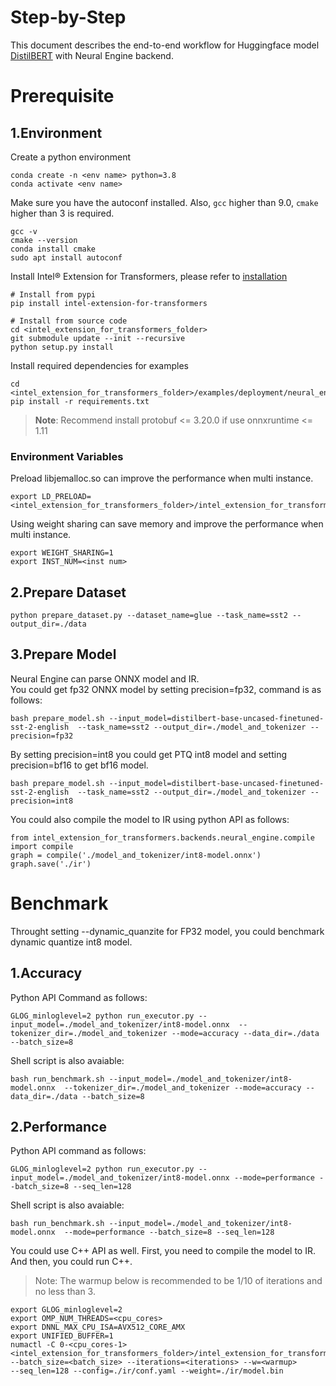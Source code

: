# Step-by-Step
This document describes the end-to-end workflow for Huggingface model [DistilBERT](https://huggingface.co/distilbert-base-uncased-finetuned-sst-2-english) with Neural Engine backend.
# Prerequisite

## 1.Environment

Create a python environment
```shell
conda create -n <env name> python=3.8
conda activate <env name>
```
Make sure you have the autoconf installed. 
Also, `gcc` higher than 9.0, `cmake` higher than 3 is required.

```shell
gcc -v
cmake --version
conda install cmake
sudo apt install autoconf
```
Install Intel® Extension for Transformers, please refer to [installation](https://github.com/intel/intel-extension-for-transformers/blob/main/docs/installation.md)
```shell
# Install from pypi
pip install intel-extension-for-transformers

# Install from source code
cd <intel_extension_for_transformers_folder>
git submodule update --init --recursive
python setup.py install
```
Install required dependencies for examples
```shell
cd <intel_extension_for_transformers_folder>/examples/deployment/neural_engine/squad/bert_large
pip install -r requirements.txt
```
>**Note**: Recommend install protobuf <= 3.20.0 if use onnxruntime <= 1.11


### Environment Variables
Preload libjemalloc.so can improve the performance when multi instance.
```
export LD_PRELOAD=<intel_extension_for_transformers_folder>/intel_extension_for_transformers/backends/neural_engine/executor/third_party/jemalloc/lib/libjemalloc.so
```
Using weight sharing can save memory and improve the performance when multi instance.
```
export WEIGHT_SHARING=1
export INST_NUM=<inst num>
```
## 2.Prepare Dataset

```shell
python prepare_dataset.py --dataset_name=glue --task_name=sst2 --output_dir=./data
```

## 3.Prepare Model

Neural Engine can parse ONNX model and IR.  
You could get fp32 ONNX model by setting precision=fp32, command is as follows:
```shell
bash prepare_model.sh --input_model=distilbert-base-uncased-finetuned-sst-2-english  --task_name=sst2 --output_dir=./model_and_tokenizer --precision=fp32
```
By setting precision=int8 you could get PTQ int8 model and setting precision=bf16 to get bf16 model.
```shell
bash prepare_model.sh --input_model=distilbert-base-uncased-finetuned-sst-2-english  --task_name=sst2 --output_dir=./model_and_tokenizer --precision=int8
```
You could also compile the model to IR using python API as follows:
```
from intel_extension_for_transformers.backends.neural_engine.compile import compile
graph = compile('./model_and_tokenizer/int8-model.onnx')
graph.save('./ir')
```

# Benchmark
Throught setting --dynamic_quanzite for FP32 model, you could benchmark dynamic quantize int8 model.
## 1.Accuracy  
Python API Command as follows:
```shell
GLOG_minloglevel=2 python run_executor.py --input_model=./model_and_tokenizer/int8-model.onnx  --tokenizer_dir=./model_and_tokenizer --mode=accuracy --data_dir=./data --batch_size=8
```
Shell script is also avaiable:
```shell
bash run_benchmark.sh --input_model=./model_and_tokenizer/int8-model.onnx  --tokenizer_dir=./model_and_tokenizer --mode=accuracy --data_dir=./data --batch_size=8
```

## 2.Performance  
Python API command as follows:
```shell
GLOG_minloglevel=2 python run_executor.py --input_model=./model_and_tokenizer/int8-model.onnx --mode=performance --batch_size=8 --seq_len=128
```
Shell script is also avaiable:
```shell
bash run_benchmark.sh --input_model=./model_and_tokenizer/int8-model.onnx  --mode=performance --batch_size=8 --seq_len=128
```

You could use C++ API as well. First, you need to compile the model to IR. And then, you could run C++. 
> Note: The warmup below is recommended to be 1/10 of iterations and no less than 3.
```
export GLOG_minloglevel=2
export OMP_NUM_THREADS=<cpu_cores>
export DNNL_MAX_CPU_ISA=AVX512_CORE_AMX
export UNIFIED_BUFFER=1
numactl -C 0-<cpu_cores-1> <intel_extension_for_transformers_folder>/intel_extension_for_transformers/backends/neural_engine/bin/neural_engine
--batch_size=<batch_size> --iterations=<iterations> --w=<warmup>
--seq_len=128 --config=./ir/conf.yaml --weight=./ir/model.bin
```
